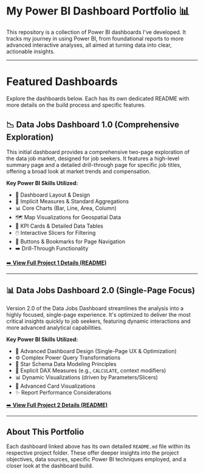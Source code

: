 # My Power BI Dashboard Portfolio 📊

This repository is a collection of Power BI dashboards I've developed. It tracks my journey in using Power BI, from foundational reports to more advanced interactive analyses, all aimed at turning data into clear, actionable insights.

---

# Featured Dashboards

Explore the dashboards below. Each has its own dedicated README with more details on the build process and specific features.

## 📉 Data Jobs Dashboard 1.0 (Comprehensive Exploration)

This initial dashboard provides a comprehensive two-page exploration of the data job market, designed for job seekers. It features a high-level summary page and a detailed drill-through page for specific job titles, offering a broad look at market trends and compensation.

**Key Power BI Skills Utilized:**
* 🎨 Dashboard Layout & Design
* 🧮 Implicit Measures & Standard Aggregations
* 📊 Core Charts (Bar, Line, Area, Column)
* 🗺️ Map Visualizations for Geospatial Data
* 🔢 KPI Cards & Detailed Data Tables
* 🖱️ Interactive Slicers for Filtering
* 🔘 Buttons & Bookmarks for Page Navigation
* ➡️ Drill-Through Functionality

[➡️ **View Full Project 1 Details (README)**](Data_Jobs_V1/README.md)

---

## 📊 Data Jobs Dashboard 2.0 (Single-Page Focus)

Version 2.0 of the Data Jobs Dashboard streamlines the analysis into a highly focused, single-page experience. It's optimized to deliver the most critical insights quickly to job seekers, featuring dynamic interactions and more advanced analytical capabilities.

**Key Power BI Skills Utilized:**
* 🎨 Advanced Dashboard Design (Single-Page UX & Optimization)
* ⚙️ Complex Power Query Transformations
* 🔗 Star Schema Data Modeling Principles
* 🧮 Explicit DAX Measures (e.g., `CALCULATE`, context modifiers)
* 📊 Dynamic Visualizations (driven by Parameters/Slicers)
* 🔢 Advanced Card Visualizations
* ✨ Report Performance Considerations

[➡️ **View Full Project 2 Details (README)**](Data_Jobs_V2/README.md)

---

## About This Portfolio

Each dashboard linked above has its own detailed `README.md` file within its respective project folder. These offer deeper insights into the project objectives, data sources, specific Power BI techniques employed, and a closer look at the dashboard build.